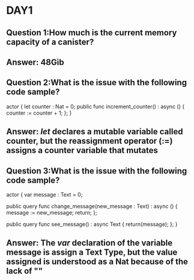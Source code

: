 # **DAY1**

## **Question 1:How much is the current memory capacity of a canister?**
## **Answer:** 48Gib


## **Question 2:What is the issue with the following code sample?**
actor {
  let counter : Nat = 0;
  public func increment_counter() : async () {
    counter := counter + 1;
  };
}
## **Answer:** *let* declares a mutable variable called counter, but the reassignment operator (:=) assigns a counter variable that mutates

## **Question 3:What is the issue with the following code sample?**
actor {
  var message : Text = 0;

  public query func change_message(new_message : Text) : async () {
    message := new_message;
    return;
  };
  
  public query func see_message() : async Text {
    return(message);
  };
}
## **Answer:** The *var* declaration of the variable message is assign a Text Type, but the value assigned is understood as a Nat because of the lack of ""
